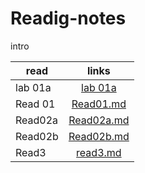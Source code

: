 # Readig-notes
intro

| read   |      links     | 
|----------|:-------------:|
| lab 01a  |  [lab 01a](lab01a.md) | 
| Read 01  |   [Read01.md](Read01.md)   |
| Read02a  | [Read02a.md](read02a.md) |  
| Read02b  | [Read02b.md](read02b.md) | 
| Read3    | [read3.md](read3.md) | 
